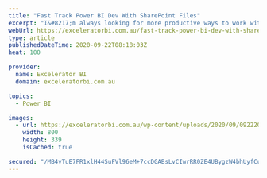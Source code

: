 ```yaml
---
title: "Fast Track Power BI Dev With SharePoint Files"
excerpt: "I&#8217;m always looking for more productive ways to work with Power BI and associated tools. As I covered in my article last week, development of Power BI reports using SharePoint for your file storage can be so slow that it is impractical. In this article I discuss the various options [...]Read More"
webUrl: https://exceleratorbi.com.au/fast-track-power-bi-dev-with-sharepoint-files/
type: article
publishedDateTime: 2020-09-22T08:18:03Z
heat: 100

provider:
  name: Excelerator BI
  domain: exceleratorbi.com.au

topics:
  - Power BI

images:
  - url: https://exceleratorbi.com.au/wp-content/uploads/2020/09/092220_0726_FastTrackPo1.png
    width: 800
    height: 339
    isCached: true

secured: "/MB4vTuE7FR1xlH44SuFVl96eM+7ccDGABsLvCIwrRR0ZE4UBygzW4bhUyfCuzzxNUVkNhGWSxguVTx1XSewWlG7G4Vx/QbQPDmCmgyYS4cITIo+gFWp2dUrK53yn7gBWlDaUIgc8FJQXg1wN+Dv+F02I0RQL8juHsnVPX+YX/DiEPLoqUy9EALi+YPu+UQYJcMUeLoIAfiQ+YYzdHoWtUQKa/D7k+mRB4xe2HQiC83ccI1vYxcY1Tbia9KSxXSudvFfR1lgjb6M1TQx97AqenV1NAuBTececfA2+pbpI7fxKiiKzSvGoBBzSRAy+1U9xiUq/Zytu8QNL81uLgvohla3LKB1B+VWCPghPF66Wbg=;/gZDssqX0+xcDbHHqK8Niw=="
---
```


